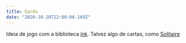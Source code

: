 ```yaml
---
title: Cards
date: "2020-10-20T22:00:00.169Z"
---
```


Ideia de jogo com a biblioteca [ink](https://github.com/vadimdemedes/ink). Talvez algo de cartas, como [Solitaire](https://github.com/zephraph/solitaire)